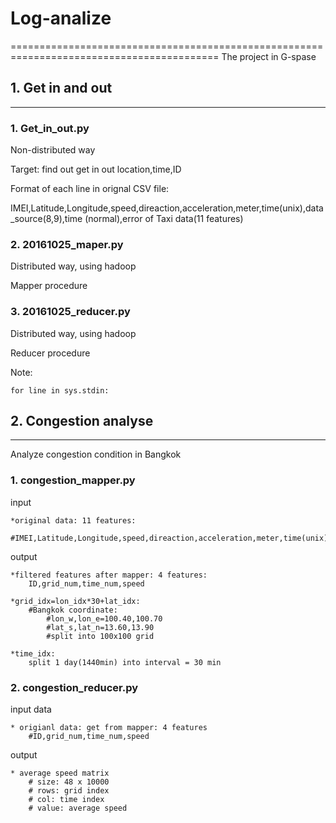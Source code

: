 # Log-analize
==========================================================================================
The project in G-spase

## 1. Get in and out
------------------------------------------------------------------------------------------
### 1. Get_in_out.py

Non-distributed way 

Target: find out get in out location,time,ID

Format of each line in orignal CSV file:

IMEI,Latitude,Longitude,speed,direaction,acceleration,meter,time(unix),data_source(8,9),time
(normal),error of Taxi data(11 features)
### 2. 20161025_maper.py
 Distributed way, using hadoop

Mapper procedure
### 3. 20161025_reducer.py
Distributed way, using hadoop

Reducer procedure

Note:

    for line in sys.stdin:

## 2. Congestion analyse
------------------------------------------------------------------------------------------
Analyze congestion condition in Bangkok
### 1. congestion_mapper.py

input

    *original data: 11 features:
        #IMEI,Latitude,Longitude,speed,direaction,acceleration,meter,time(unix),data_source(8,9),time,other
        
output

    *filtered features after mapper: 4 features:
        ID,grid_num,time_num,speed
        
    *grid_idx=lon_idx*30+lat_idx:
        #Bangkok coordinate:
            #lon_w,lon_e=100.40,100.70
            #lat_s,lat_n=13.60,13.90
            #split into 100x100 grid
            
    *time_idx:
        split 1 day(1440min) into interval = 30 min
### 2. congestion_reducer.py
input data

    * origianl data: get from mapper: 4 features
        #ID,grid_num,time_num,speed
output

    * average speed matrix
        # size: 48 x 10000
        # rows: grid index
        # col: time index
        # value: average speed 

